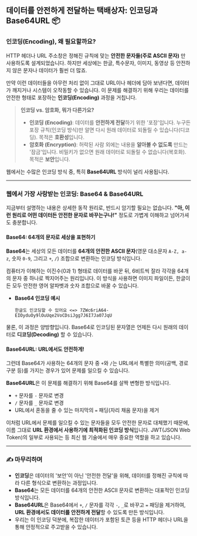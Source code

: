 ## 데이터를 안전하게 전달하는 택배상자: 인코딩과 Base64URL 📦

### 인코딩(Encoding), 왜 필요할까요?

HTTP 헤더나 URL 주소창은 정해진 규칙에 맞는 **안전한 문자들(주로 ASCII 문자)** 만 사용하도록 설계되었습니다. 하지만 세상에는 한글, 특수문자, 이미지, 동영상 등 안전하지 않은 문자나 데이터가 훨씬 더 많죠.

만약 이런 데이터들을 아무런 처리 없이 그대로 URL이나 헤더에 담아 보낸다면, 데이터가 깨지거나 시스템이 오작동할 수 있습니다. 이 문제를 해결하기 위해 우리는 데이터를 안전한 형태로 포장하는 **인코딩(Encoding)** 과정을 거칩니다.

> **인코딩 vs. 암호화, 뭐가 다른가요?**
>
> - **인코딩 (Encoding)**: 데이터를 **안전하게 전달**하기 위한 '포장'입니다. 누구든 포장 규칙(인코딩 방식)만 알면 다시 원래 데이터로 되돌릴 수 있습니다(디코딩). 목적은 **호환성**입니다.
> - **암호화 (Encryption)**: 허락된 사람 외에는 내용을 **알아볼 수 없도록** 만드는 '잠금'입니다. 비밀키가 없으면 원래 데이터로 되돌릴 수 없습니다(복호화). 목적은 **보안**입니다.

웹에서는 수많은 인코딩 방식 중, 특히 **Base64URL** 방식이 널리 사용됩니다.

---

### 웹에서 가장 사랑받는 인코딩: Base64 & Base64URL

지금부터 설명하는 내용은 상세한 동작 원리로, 반드시 암기할 필요는 없습니다. **"아, 이런 원리로 어떤 데이터든 안전한 문자로 바꾸는구나\!"** 정도로 가볍게 이해하고 넘어가셔도 충분합니다.

#### **Base64: 64개의 문자로 세상을 표현하기**

**Base64**는 세상의 모든 데이터를 **64개의 안전한 ASCII 문자**(영문 대소문자 `A-Z, a-z`, 숫자 `0-9`, 그리고 `+`, `/`) 조합으로 변환하는 인코딩 방식입니다.

컴퓨터가 이해하는 이진수(0과 1) 형태로 데이터를 바꾼 뒤, 6비트씩 잘라 각각을 64개의 문자 중 하나로 짝지어주는 원리입니다. 이 방식을 사용하면 이미지 파일이든, 한글이든 모두 안전한 영어 알파벳과 숫자 조합으로 바꿀 수 있습니다.

- **Base64 인코딩 예시**

  ```
  한글도 인코딩할 수 있어요 <=> 7ZWc6riA64-EIOyduOy9lOuUqe2VoCDsiJgg7J6I7Ja07JqU
  ```

물론, 이 과정은 양방향입니다. Base64로 인코딩된 문자열은 언제든 다시 원래의 데이터로 **디코딩(Decoding)** 할 수 있습니다.

#### **Base64URL: URL에서도 안전하게\!**

그런데 Base64가 사용하는 64개의 문자 중 `+`와 `/`는 URL에서 특별한 의미(공백, 경로 구분 등)를 가지는 경우가 있어 문제를 일으킬 수 있습니다.

**Base64URL**은 이 문제를 해결하기 위해 Base64를 살짝 변형한 방식입니다.

- `+` 문자를 `-` 문자로 변경
- `/` 문자를 `_` 문자로 변경
- URL에서 혼동을 줄 수 있는 마지막의 `=` 패딩(자리 채움 문자)을 제거

이처럼 URL에서 문제를 일으킬 수 있는 문자들을 모두 안전한 문자로 대체했기 때문에, 이름 그대로 **URL 환경에서 사용하기에 최적화된 인코딩 방식**입니다. JWT(JSON Web Token)의 일부로 사용되는 등 최신 웹 기술에서 매우 중요한 역할을 하고 있습니다.

---

### ✍️ 마무리하며

- **인코딩**은 데이터의 '보안'이 아닌 '안전한 전달'을 위해, 데이터를 정해진 규칙에 따라 다른 형식으로 변환하는 과정입니다.
- **Base64**는 모든 데이터를 64개의 안전한 ASCII 문자로 변환하는 대표적인 인코딩 방식입니다.
- **Base64URL**은 Base64에서 `+`, `/` 문자를 각각 `-`, `_`로 바꾸고 `=` 패딩을 제거하여, **URL 환경에서도 데이터를 안전하게 전달**할 수 있도록 만든 방식입니다.
- 우리는 이 인코딩 덕분에, 복잡한 데이터가 포함된 토큰 등을 HTTP 헤더나 URL을 통해 안정적으로 주고받을 수 있습니다.

